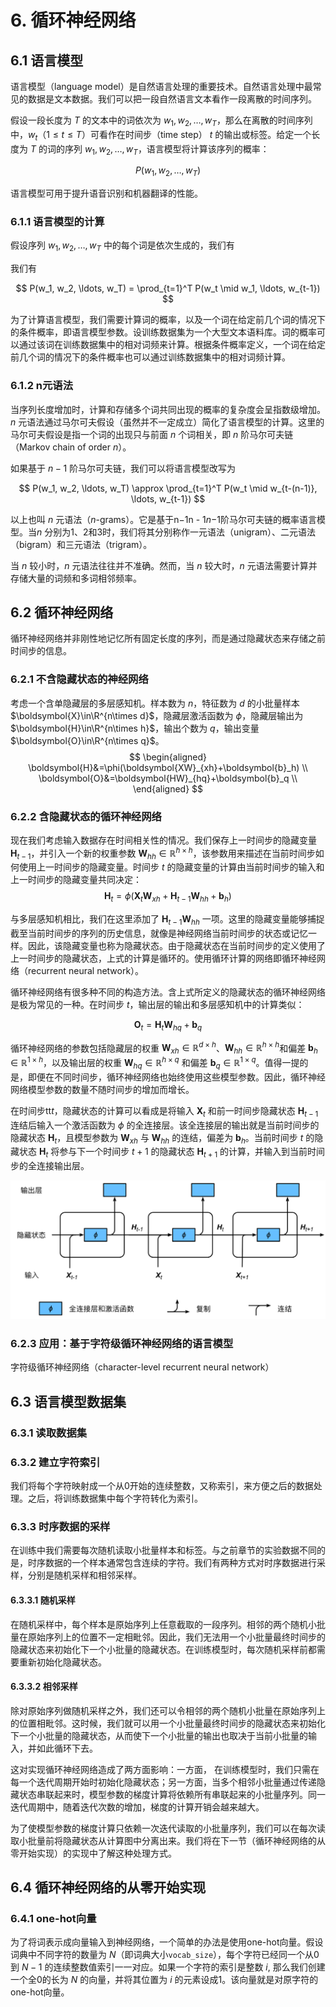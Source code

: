 # 6. 循环神经网络

## 6.1 语言模型

语言模型（language model）是自然语言处理的重要技术。自然语言处理中最常见的数据是文本数据。我们可以把一段自然语言文本看作一段离散的时间序列。

假设一段长度为 $T$ 的文本中的词依次为 $w_1, w_2, \ldots, w_T$，那么在离散的时间序列中，$w_t$（$1 \leq t \leq T$）可看作在时间步（time step） $t$ 的输出或标签。给定一个长度为 $T$ 的词的序列 $w_1, w_2, \ldots, w_T$，语言模型将计算该序列的概率：

$$
P(w_1, w_2, \ldots, w_T)
$$

语言模型可用于提升语音识别和机器翻译的性能。

### 6.1.1 语言模型的计算

假设序列 $w_1, w_2, \ldots, w_T$ 中的每个词是依次生成的，我们有

我们有

$$
P(w_1, w_2, \ldots, w_T) = \prod_{t=1}^T P(w_t \mid w_1, \ldots, w_{t-1})
$$

为了计算语言模型，我们需要计算词的概率，以及一个词在给定前几个词的情况下的条件概率，即语言模型参数。设训练数据集为一个大型文本语料库。词的概率可以通过该词在训练数据集中的相对词频来计算。根据条件概率定义，一个词在给定前几个词的情况下的条件概率也可以通过训练数据集中的相对词频计算。

### 6.1.2 n元语法

当序列长度增加时，计算和存储多个词共同出现的概率的复杂度会呈指数级增加。$n$ 元语法通过马尔可夫假设（虽然并不一定成立）简化了语言模型的计算。这里的马尔可夫假设是指一个词的出现只与前面 $n$ 个词相关，即 $n$ 阶马尔可夫链（Markov chain of order $n$）。

如果基于 $n-1$ 阶马尔可夫链，我们可以将语言模型改写为

$$
P(w_1, w_2, \ldots, w_T) \approx \prod_{t=1}^T P(w_t \mid w_{t-(n-1)}, \ldots, w_{t-1})
$$

以上也叫 $n$ 元语法（$n$-grams）。它是基于n−1n - 1*n*−1阶马尔可夫链的概率语言模型。当$n$ 分别为1、2和3时，我们将其分别称作一元语法（unigram）、二元语法（bigram）和三元语法（trigram）。

当 $n$ 较小时，$n$ 元语法往往并不准确。然而，当 $n$ 较大时，$n$ 元语法需要计算并存储大量的词频和多词相邻频率。

## 6.2 循环神经网络

循环神经网络并非刚性地记忆所有固定长度的序列，而是通过隐藏状态来存储之前时间步的信息。

### 6.2.1 不含隐藏状态的神经网络

考虑一个含单隐藏层的多层感知机。样本数为 $n$，特征数为 $d$ 的小批量样本 $\boldsymbol{X}\in\R^{n\times d}$，隐藏层激活函数为 $\phi$，隐藏层输出为 $\boldsymbol{H}\in\R^{n\times h}$，输出个数为 $q$，输出变量 $\boldsymbol{O}\in\R^{n\times q}$。
$$
\begin{aligned}
\boldsymbol{H}&=\phi(\boldsymbol{XW}_{xh}+\boldsymbol{b}_h) \\
\boldsymbol{O}&=\boldsymbol{HW}_{hq}+\boldsymbol{b}_q \\
\end{aligned}
$$

### 6.2.2 含隐藏状态的循环神经网络

现在我们考虑输入数据存在时间相关性的情况。我们保存上一时间步的隐藏变量 $\boldsymbol{H}_{t-1}$，并引入一个新的权重参数 $\boldsymbol{W}_{hh} \in \mathbb{R}^{h \times h}$，该参数用来描述在当前时间步如何使用上一时间步的隐藏变量。时间步 $t$ 的隐藏变量的计算由当前时间步的输入和上一时间步的隐藏变量共同决定：
$$
\boldsymbol{H}_t = \phi(\boldsymbol{X}_t \boldsymbol{W}_{xh} + \boldsymbol{H}_{t-1} \boldsymbol{W}_{hh} + \boldsymbol{b}_h)
$$

与多层感知机相比，我们在这里添加了 $\boldsymbol{H}_{t-1} \boldsymbol{W}_{hh}$ 一项。这里的隐藏变量能够捕捉截至当前时间步的序列的历史信息，就像是神经网络当前时间步的状态或记忆一样。因此，该隐藏变量也称为隐藏状态。由于隐藏状态在当前时间步的定义使用了上一时间步的隐藏状态，上式的计算是循环的。使用循环计算的网络即循环神经网络（recurrent neural network）。

循环神经网络有很多种不同的构造方法。含上式所定义的隐藏状态的循环神经网络是极为常见的一种。在时间步 $t$，输出层的输出和多层感知机中的计算类似：

$$
\boldsymbol{O}_t = \boldsymbol{H}_t \boldsymbol{W}_{hq} + \boldsymbol{b}_q
$$

循环神经网络的参数包括隐藏层的权重 $\boldsymbol{W}_{xh} \in \mathbb{R}^{d \times h}$、$\boldsymbol{W}_{hh} \in \mathbb{R}^{h \times h}$和偏差 $\boldsymbol{b}_h \in \mathbb{R}^{1 \times h}$，以及输出层的权重 $\boldsymbol{W}_{hq} \in \mathbb{R}^{h \times q}$ 和偏差 $\boldsymbol{b}_q \in \mathbb{R}^{1 \times q}$。值得一提的是，即便在不同时间步，循环神经网络也始终使用这些模型参数。因此，循环神经网络模型参数的数量不随时间步的增加而增长。

在时间步tt*t*，隐藏状态的计算可以看成是将输入 $\boldsymbol{X}_t$ 和前一时间步隐藏状态 $\boldsymbol{H}_{t-1}$ 连结后输入一个激活函数为 $\phi$ 的全连接层。该全连接层的输出就是当前时间步的隐藏状态 $\boldsymbol{H}_t$，且模型参数为 $\boldsymbol{W}_{xh}$ 与 $\boldsymbol{W}_{hh}$ 的连结，偏差为 $\boldsymbol{b}_h$。当前时间步 $t$ 的隐藏状态 $\boldsymbol{H}_t$ 将参与下一个时间步 $t+1$ 的隐藏状态 $\boldsymbol{H}_{t+1}$ 的计算，并输入到当前时间步的全连接输出层。

![图6.1-含隐藏状态的循环神经网络](assets/6.2_rnn.svg)

### 6.2.3 应用：基于字符级循环神经网络的语言模型

字符级循环神经网络（character-level recurrent neural network）

## 6.3 语言模型数据集

### 6.3.1 读取数据集

### 6.3.2 建立字符索引

我们将每个字符映射成一个从0开始的连续整数，又称索引，来方便之后的数据处理。之后，将训练数据集中每个字符转化为索引。

### 6.3.3 时序数据的采样

在训练中我们需要每次随机读取小批量样本和标签。与之前章节的实验数据不同的是，时序数据的一个样本通常包含连续的字符。我们有两种方式对时序数据进行采样，分别是随机采样和相邻采样。

#### 6.3.3.1 随机采样

在随机采样中，每个样本是原始序列上任意截取的一段序列。相邻的两个随机小批量在原始序列上的位置不一定相毗邻。因此，我们无法用一个小批量最终时间步的隐藏状态来初始化下一个小批量的隐藏状态。在训练模型时，每次随机采样前都需要重新初始化隐藏状态。

#### 6.3.3.2 相邻采样

除对原始序列做随机采样之外，我们还可以令相邻的两个随机小批量在原始序列上的位置相毗邻。这时候，我们就可以用一个小批量最终时间步的隐藏状态来初始化下一个小批量的隐藏状态，从而使下一个小批量的输出也取决于当前小批量的输入，并如此循环下去。

这对实现循环神经网络造成了两方面影响：一方面， 在训练模型时，我们只需在每一个迭代周期开始时初始化隐藏状态；另一方面，当多个相邻小批量通过传递隐藏状态串联起来时，模型参数的梯度计算将依赖所有串联起来的小批量序列。同一迭代周期中，随着迭代次数的增加，梯度的计算开销会越来越大。

 为了使模型参数的梯度计算只依赖一次迭代读取的小批量序列，我们可以在每次读取小批量前将隐藏状态从计算图中分离出来。我们将在下一节（循环神经网络的从零开始实现）的实现中了解这种处理方式。

## 6.4 循环神经网络的从零开始实现

### 6.4.1 one-hot向量

为了将词表示成向量输入到神经网络，一个简单的办法是使用one-hot向量。假设词典中不同字符的数量为 $N$（即词典大小`vocab_size`），每个字符已经同一个从0到 $N-1$ 的连续整数值索引一一对应。如果一个字符的索引是整数 $i$, 那么我们创建一个全0的长为 $N$ 的向量，并将其位置为 $i$ 的元素设成1。该向量就是对原字符的one-hot向量。
